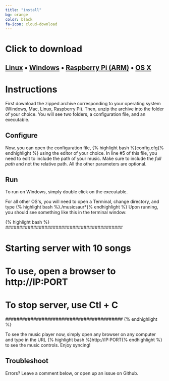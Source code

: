 ```yaml
---
title: "install"
bg: orange
color: black
fa-icon: cloud-download
---
```



# Click to download

## [Linux](https://github.com/schollz/musicsaur/releases/download/v1.4/musicsaur-1.4.0-linux-amd64.zip) • [Windows](https://github.com/schollz/musicsaur/releases/download/v1.4/musicsaur-1.4.0-windows-amd64.exe.zip) • [Raspberry Pi (ARM)](https://github.com/schollz/musicsaur/releases/download/v1.4/musicsaur-1.4.0-linux-arm.zip) • [OS X](https://github.com/schollz/musicsaur/releases/download/v1.4/musicsaur-1.4.0-darwin-amd64.zip)


# Instructions

First download the zipped archive corresponding to your operating system (Windows, Mac, Linux, Raspberry Pi). Then, unzip the archive into the folder of your choice. You will see two folders, a configuration file, and an executable.

## Configure

Now, you can open the configuration file, {% highlight bash %}config.cfg{% endhighlight %} using the editor of your choice. In line #5 of this file, you need to edit to include the path of your music. Make sure to include the *full path* and not the relative path. All the other parameters are optional.

## Run

To run on Windows, simply double click on the executable. 

For all other OS's, you will need to open a Terminal, change directory, and type {% highlight bash %}./musicsaur*{% endhighlight %} Upon running, you should see something like this in the terminal window:

{% highlight bash %}
##########################################
# Starting server with 10 songs
# To use, open a browser to http://IP:PORT
# To stop server, use Ctl + C
##########################################
{% endhighlight %}

To see the music player now, simply open any browser on any computer and type in the URL {% highlight bash %}http://IP:PORT{% endhighlight %} to see the music controls. Enjoy syncing!

## Troubleshoot

Errors? Leave a comment below, or open up an issue on Github.
